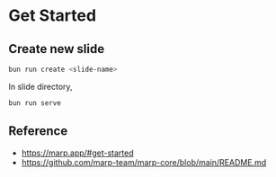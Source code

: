 # Get Started

## Create new slide

```bash
bun run create <slide-name>
```

In slide directory,

```bash
bun run serve
```

## Reference

- <https://marp.app/#get-started>
- <https://github.com/marp-team/marp-core/blob/main/README.md>
